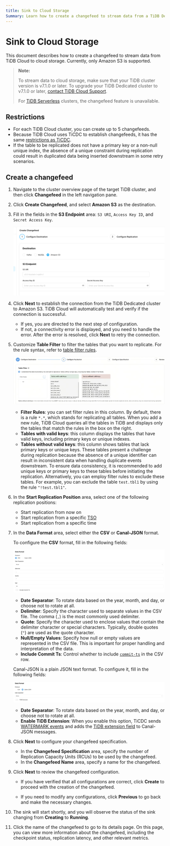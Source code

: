 ```yaml
---
title: Sink to Cloud Storage
Summary: Learn how to create a changefeed to stream data from a TiDB Dedicated cluster to cloud storage, such as Amazon S3.
---
```


# Sink to Cloud Storage

This document describes how to create a changefeed to stream data from TiDB Cloud to cloud storage. Currently, only Amazon S3 is supported.

> **Note:**
>
> To stream data to cloud storage, make sure that your TiDB cluster version is v7.1.0 or later. To upgrade your TiDB Dedicated cluster to v7.1.0 or later, [contact TiDB Cloud Support](/tidb-cloud/tidb-cloud-support.md).
>
> For [TiDB Serverless](/tidb-cloud/select-cluster-tier.md#tidb-serverless-beta) clusters, the changefeed feature is unavailable.

## Restrictions

- For each TiDB Cloud cluster, you can create up to 5 changefeeds.
- Because TiDB Cloud uses TiCDC to establish changefeeds, it has the same [restrictions as TiCDC](https://docs.pingcap.com/tidb/stable/ticdc-overview#unsupported-scenarios).
- If the table to be replicated does not have a primary key or a non-null unique index, the absence of a unique constraint during replication could result in duplicated data being inserted downstream in some retry scenarios.

## Create a changefeed

1. Navigate to the cluster overview page of the target TiDB cluster, and then click **Changefeed** in the left navigation pane.

2. Click **Create Changefeed**, and select **Amazon S3** as the destination.

3. Fill in the fields in the **S3 Endpoint** area: `S3 URI`, `Access Key ID`, and `Secret Access Key`.

    ![create changefeed to sink to s3](/media/tidb-cloud/changefeed/sink-to-s3-01-create-changefeed.jpg)

4. Click **Next** to establish the connection from the TiDB Dedicated cluster to Amazon S3. TiDB Cloud will automatically test and verify if the connection is successful.

    - If yes, you are directed to the next step of configuration.
    - If not, a connectivity error is displayed, and you need to handle the error. After the error is resolved, click **Next** to retry the connection.

5. Customize **Table Filter** to filter the tables that you want to replicate. For the rule syntax, refer to [table filter rules](https://docs.pingcap.com/tidb/stable/ticdc-filter#changefeed-log-filters).

    ![the table filter of changefeed](/media/tidb-cloud/changefeed/sink-to-s3-02-table-filter.jpg)

    - **Filter Rules**: you can set filter rules in this column. By default, there is a rule `*.*`, which stands for replicating all tables. When you add a new rule, TiDB Cloud queries all the tables in TiDB and displays only the tables that match the rules in the box on the right.
    - **Tables with valid keys**: this column displays the tables that have valid keys, including primary keys or unique indexes.
    - **Tables without valid keys**: this column shows tables that lack primary keys or unique keys. These tables present a challenge during replication because the absence of a unique identifier can result in inconsistent data when handling duplicate events downstream. To ensure data consistency, it is recommended to add unique keys or primary keys to these tables before initiating the replication. Alternatively, you can employ filter rules to exclude these tables. For example, you can exclude the table `test.tbl1` by using the rule `"!test.tbl1"`.

6. In the **Start Replication Position** area, select one of the following replication positions:

    - Start replication from now on
    - Start replication from a specific [TSO](https://docs.pingcap.com/tidb/stable/glossary#tso)
    - Start replication from a specific time

7. In the **Data Format** area, select either the **CSV** or **Canal-JSON** format.

    <SimpleTab>
    <div label="Configure CSV format">

    To configure the **CSV** format, fill in the following fields:

    ![the data format of CSV](/media/tidb-cloud/changefeed/sink-to-s3-02-data-format-csv-conf.jpg)

    - **Date Separator**: To rotate data based on the year, month, and day, or choose not to rotate at all.
    - **Delimiter**: Specify the character used to separate values in the CSV file. The comma (`,`) is the most commonly used delimiter.
    - **Quote**: Specify the character used to enclose values that contain the delimiter character or special characters. Typically, double quotes (`"`) are used as the quote character.
    - **Null/Empty Values**: Specify how null or empty values are represented in the CSV file. This is important for proper handling and interpretation of the data.
    - **Include Commit Ts**: Control whether to include [`commit-ts`](https://docs.pingcap.com/tidb/stable/ticdc-sink-to-cloud-storage#replicate-change-data-to-storage-services) in the CSV row.

    </div>
    <div label="Configure Canal-JSON format">

    Canal-JSON is a plain JSON text format. To configure it, fill in the following fields:

    ![the data format of Canal-JSON](/media/tidb-cloud/changefeed/sink-to-s3-02-data-format-canal-json.jpg)

    - **Date Separator**: To rotate data based on the year, month, and day, or choose not to rotate at all.
    - **Enable TiDB Extension**: When you enable this option, TiCDC sends [WATERMARK events](https://docs.pingcap.com/tidb/stable/ticdc-canal-json#watermark-event) and adds the [TiDB extension field](https://docs.pingcap.com/tidb/stable/ticdc-canal-json#tidb-extension-field) to Canal-JSON messages.

    </div>
    </SimpleTab>

8. Click **Next** to configure your changefeed specification.

    - In the **Changefeed Specification** area, specify the number of Replication Capacity Units (RCUs) to be used by the changefeed.
    - In the **Changefeed Name** area, specify a name for the changefeed.

9. Click **Next** to review the changefeed configuration.

    - If you have verified that all configurations are correct, click **Create** to proceed with the creation of the changefeed.

    - If you need to modify any configurations, click **Previous** to go back and make the necessary changes.

10. The sink will start shortly, and you will observe the status of the sink changing from **Creating** to **Running**.

11. Click the name of the changefeed to go to its details page. On this page, you can view more information about the changefeed, including the checkpoint status, replication latency, and other relevant metrics.
